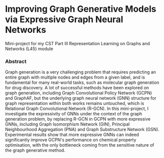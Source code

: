 # Improving Graph Generative Models via Expressive Graph Neural Networks
Mini-project for my CST Part III Representation Learning on Graphs and Networks (L45) module

### Abstract

Graph generation is a very challenging problem that requires predicting an entire graph with multiple nodes and edges from a given label, and is fundamental for many real-world tasks, such as molecular graph generation for drug discovery. A lot of successful methods have been explored on graph generation, including Graph Convolutional Policy Network (GCPN) and GraphAF, but the underlying graph neural network (GNN) structure for graph representation within both works remains untouched, which is Relational Graph Convolutional Network (R-GCN). In this mini-project, I investigate the expressivity of GNNs under the context of the graph generation problem, by replacing R-GCN in GCPN with more expressive GNNs, including Graph Isomorphism Network (GIN), Principal Neighbourhood Aggregation (PNA) and Graph Substructure Network (GSN). Experimental results show that more expressive GNNs can indeed significantly improve GCPN's performance on chemical property optimisation, with the only bottleneck coming from the sensitive nature of the graph generative method.
